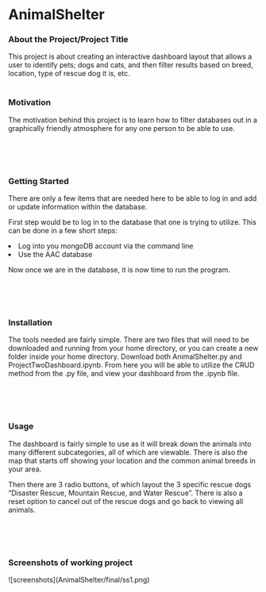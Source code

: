 # AnimalShelter
<h3>About the Project/Project Title</h3>
<p>This project is about creating an interactive dashboard layout that allows a user to identify pets; dogs and cats, and then filter results based on breed, location, type of rescue dog it is, etc.</p?
<br>
<br>
<br>
<h3>Motivation</h3>
<p>The motivation behind this project is to learn how to filter databases out in a graphically friendly atmosphere for any one person to be able to use. </p>
<br>
<br>
<br>
<h3>Getting Started</h3>
<p>There are only a few items that are needed here to be able to log in and add or update information within the database. 

First step would be to log in to the database that one is trying to utilize. This can be done in a few short steps:
<li>Log into you mongoDB account via the command line
<li>Use the AAC database 
<p>Now once we are in the database, it is now time to run the program. </p>
<br>
<br>
<br>
<h3>Installation</h3>
<p>The tools needed are fairly simple. There are two files that will need to be downloaded and running from your home directory, or you can create a new folder inside your home directory. Download both AnimalShelter.py and ProjectTwoDashboard.ipynb. From here you will be able to utilize the CRUD method from the .py file, and view your dashboard from the .ipynb file.</p>
<br>
<br>
<br>
<h3>Usage</h3>
<p>The dashboard is fairly simple to use as it will break down the animals into many different subcategories, all of which are viewable. There is also the map that starts off showing your location and the common animal breeds in your area. </p>
<p>Then there are 3 radio buttons, of which layout the 3 specific rescue dogs “Disaster Rescue, Mountain Rescue, and Water Rescue”. There is also a reset option to cancel out of the rescue dogs and go back to viewing all animals.</p>
<br>
<br>
<br>
<h3>Screenshots of working project</h3>
![screenshots](AnimalShelter/final/ss1.png)

